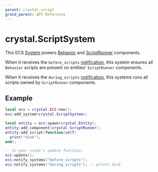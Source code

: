 ```yaml
---
parent: crystal.script
grand_parent: API Reference
---
```


# crystal.ScriptSystem

This ECS [System](system) powers [Behavior](behavior) and [ScriptRunner](script_runner) components.

When it receives the `before_scripts` [notification](/crystal/api/ecs/ecs_notify_systems), this system ensures all `Behavior` scripts are present on entities' `ScriptRunner` components.

When it receives the `during_scripts` [notification](/crystal/api/ecs/ecs_notify_systems), this systems runs all scripts owned by `ScriptRunner` components.

## Example

```lua
local ecs = crystal.ECS:new();
ecs:add_system(crystal.ScriptSystem);

local entity = ecs:spawn(crystal.Entity);
entity:add_component(crystal.ScriptRunner);
entity:add_script(function(self)
  print("Oink");
end);

-- In your scene's update function:
ecs:update();
ecs:notify_systems("before_scripts");
ecs:notify_systems("during_scripts"); -- prints Oink
```
